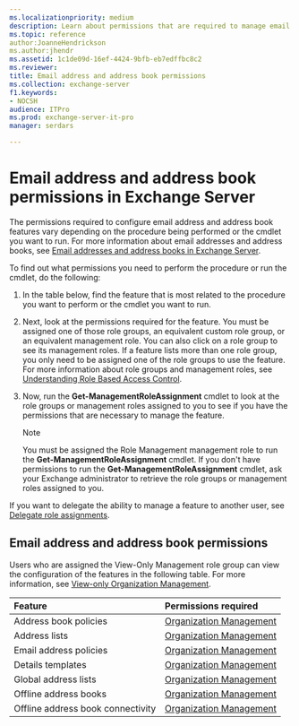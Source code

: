 ```yaml
---
ms.localizationpriority: medium
description: Learn about permissions that are required to manage email address and address book features in Exchange Server 2016 or Exchange Server 2019
ms.topic: reference
author:JoanneHendrickson
ms.author:jhendr
ms.assetid: 1c1de09d-16ef-4424-9bfb-eb7edffbc8c2
ms.reviewer:
title: Email address and address book permissions
ms.collection: exchange-server
f1.keywords:
- NOCSH
audience: ITPro
ms.prod: exchange-server-it-pro
manager: serdars

---
```


# Email address and address book permissions in Exchange Server

The permissions required to configure email address and address book features vary depending on the procedure being performed or the cmdlet you want to run. For more information about email addresses and address books, see [Email addresses and address books in Exchange Server](../../email-addresses-and-address-books/email-addresses-and-address-books.md).

To find out what permissions you need to perform the procedure or run the cmdlet, do the following:

1. In the table below, find the feature that is most related to the procedure you want to perform or the cmdlet you want to run.

2. Next, look at the permissions required for the feature. You must be assigned one of those role groups, an equivalent custom role group, or an equivalent management role. You can also click on a role group to see its management roles. If a feature lists more than one role group, you only need to be assigned one of the role groups to use the feature. For more information about role groups and management roles, see [Understanding Role Based Access Control](../../../ExchangeServer2013/understanding-role-based-access-control-exchange-2013-help.md).

3. Now, run the **Get-ManagementRoleAssignment** cmdlet to look at the role groups or management roles assigned to you to see if you have the permissions that are necessary to manage the feature.

    > [!NOTE]
    > You must be assigned the Role Management management role to run the **Get-ManagementRoleAssignment** cmdlet. If you don't have permissions to run the **Get-ManagementRoleAssignment** cmdlet, ask your Exchange administrator to retrieve the role groups or management roles assigned to you.

If you want to delegate the ability to manage a feature to another user, see [Delegate role assignments](../../../ExchangeServer2013/delegate-role-assignments-exchange-2013-help.md).

## Email address and address book permissions

Users who are assigned the View-Only Management role group can view the configuration of the features in the following table. For more information, see [View-only Organization Management](../../../ExchangeServer2013/view-only-organization-management-exchange-2013-help.md).

|**Feature**|**Permissions required**|
|:-----|:-----|
|Address book policies|[Organization Management](../../../ExchangeServer2013/organization-management-exchange-2013-help.md)|
|Address lists|[Organization Management](../../../ExchangeServer2013/organization-management-exchange-2013-help.md)|
|Email address policies|[Organization Management](../../../ExchangeServer2013/organization-management-exchange-2013-help.md)|
|Details templates|[Organization Management](../../../ExchangeServer2013/organization-management-exchange-2013-help.md)|
|Global address lists|[Organization Management](../../../ExchangeServer2013/organization-management-exchange-2013-help.md)|
|Offline address books|[Organization Management](../../../ExchangeServer2013/organization-management-exchange-2013-help.md)|
|Offline address book connectivity|[Organization Management](../../../ExchangeServer2013/organization-management-exchange-2013-help.md)|